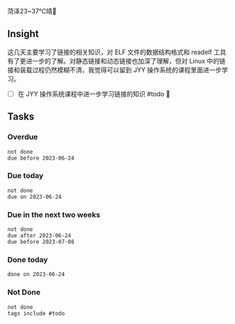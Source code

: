 菏泽23~37℃晴🔆
## Insight

这几天主要学习了链接的相关知识，对 ELF 文件的数据结构格式和 readelf 工具有了更进一步的了解。对静态链接和动态链接也加深了理解，但对 Linux 中的链接和装载过程仍然模糊不清，我觉得可以留到 JYY 操作系统的课程里面进一步学习。

- [ ] 在 JYY 操作系统课程中进一步学习链接的知识 #todo 🔼 




## Tasks
### Overdue
```tasks
not done
due before 2023-06-24
```

### Due today
```tasks
not done
due on 2023-06-24
```

### Due in the next two weeks
```tasks
not done
due after 2023-06-24
due before 2023-07-08
```

### Done today
```tasks
done on 2023-06-24
```

### Not Done
```tasks
not done
tags include #todo
```